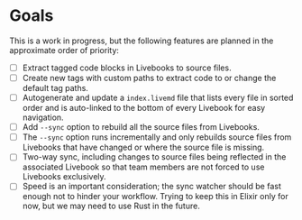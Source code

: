 # Goals

This is a work in progress, but the following features are planned in the approximate order of priority:

- [ ] Extract tagged code blocks in Livebooks to source files.
- [ ] Create new tags with custom paths to extract code to or change the default tag paths.
- [ ] Autogenerate and update a `index.livemd` file that lists every file in sorted order and is auto-linked to the bottom of every Livebook for easy navigation.
- [ ] Add `--sync` option to rebuild all the source files from Livebooks.
- [ ] The `--sync` option runs incrementally and only rebuilds source files from Livebooks that have changed or where the source file is missing.
- [ ] Two-way sync, including changes to source files being reflected in the associated Livebook so that team members are not forced to use Livebooks exclusively.
- [ ] Speed is an important consideration; the sync watcher should be fast enough not to hinder your workflow. Trying to keep this in Elixir only for now, but we may need to use Rust in the future.
